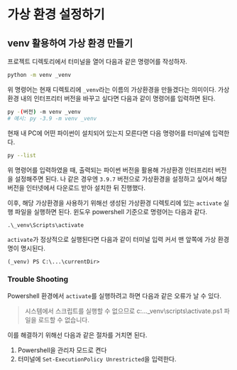 # 가상 환경 설정하기
## venv 활용하여 가상 환경 만들기
프로젝트 디렉토리에서 터미널을 열어 다음과 같은 명령어를 작성하자.
``` bash
python -m venv _venv
```
위 명령어는 현재 디렉토리에 `_venv`라는 이름의 가상환경을 만들겠다는 의미이다. 가상 환경 내의 인터프리터 버전을 바꾸고 싶다면 다음과 같이 명령어를 입력하면 된다.

``` bash
py -(버전) -m venv _venv
# 예시: py -3.9 -m venv _venv
```

현재 내 PC에 어떤 파이썬이 설치되어 있는지 모른다면 다음 명령어를 터미널에 입력한다.

``` bash
py --list
```
위 명령어를 입력하였을 때, 출력되는 파이썬 버전을 활용해 가상환경 인터프리터 버전을 설정해주면 된다. 나 같은 경우엔 `3.9.7` 버전으로 가상환경을 설정하고 싶어서 해당 버전을 인터넷에서 다운로드 받아 설치한 뒤 진행했다.

이후, 해당 가상환경을 사용하기 위해선 생성된 가상환경 디렉토리에 있는 `activate` 실행 파일을 실행하면 된다. 윈도우 powershell 기준으로 명령어는 다음과 같다.

``` shell
.\_venv\Scripts\activate
```

`activate`가 정상적으로 실행된다면 다음과 같이 터미널 입력 커서 맨 앞쪽에 가상 환경명이 명시된다.

``` shell
(_venv) PS C:\...\currentDir> 
```

### Trouble Shooting
Powershell 환경에서 `activate`를 실행하려고 하면 다음과 같은 오류가 날 수 있다.

> 시스템에서 스크립트를 실행할 수 없으므로 c:\...\_venv\scripts\activate.ps1 파일을 로드할 수 없습니다.

이를 해결하기 위해선 다음과 같은 절차를 거치면 된다.

1. Powershell을 관리자 모드로 켠다
2. 터미널에 `Set-ExecutionPolicy Unrestricted`을 입력한다.